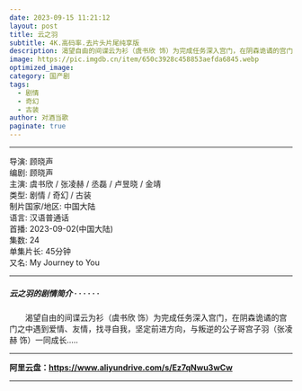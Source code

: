 ```yaml
---
date: 2023-09-15 11:21:12
layout: post
title: 云之羽
subtitle: 4K.高码率.去片头片尾纯享版 
description: 渴望自由的间谍云为衫（虞书欣 饰）为完成任务深入宫门，在阴森诡谲的宫门之中遇到爱情、友情，找寻自我，坚定前进方向，与叛逆的公子哥宫子羽（张凌赫 饰）一同成长...
image: https://pic.imgdb.cn/item/650c3928c458853aefda6845.webp
optimized_image: 
category: 国产剧
tags:
  - 剧情
  - 奇幻
  - 古装
author: 对酒当歌
paginate: true
---
```




---

导演: 顾晓声  
编剧: 顾晓声  
主演: 虞书欣 / 张凌赫 / 丞磊 / 卢昱晓 / 金靖  
类型: 剧情 / 奇幻 / 古装  
制片国家/地区: 中国大陆  
语言: 汉语普通话  
首播: 2023-09-02(中国大陆)  
集数: 24  
单集片长: 45分钟  
又名: My Journey to You  

---

##### 云之羽的剧情简介 · · · · · ·

　　渴望自由的间谍云为衫（虞书欣 饰）为完成任务深入宫门，在阴森诡谲的宫门之中遇到爱情、友情，找寻自我，坚定前进方向，与叛逆的公子哥宫子羽（张凌赫 饰）一同成长.....  

---

**阿里云盘：<https://www.aliyundrive.com/s/Ez7qNwu3wCw>**

---
